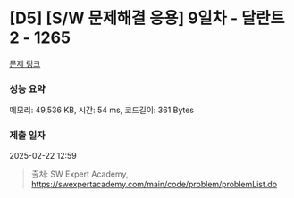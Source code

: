 # [D5] [S/W 문제해결 응용] 9일차 - 달란트2 - 1265 

[문제 링크](https://swexpertacademy.com/main/code/problem/problemDetail.do?contestProbId=AV18R8FKIvoCFAZN) 

### 성능 요약

메모리: 49,536 KB, 시간: 54 ms, 코드길이: 361 Bytes

### 제출 일자

2025-02-22 12:59



> 출처: SW Expert Academy, https://swexpertacademy.com/main/code/problem/problemList.do